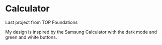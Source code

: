 # Calculator
Last project from TOP Foundations

My design is inspired by the Samsung Calculator with the dark mode and green and white buttons.
